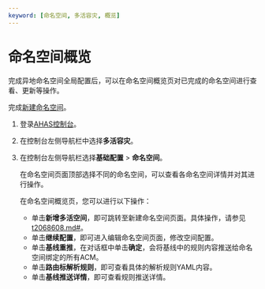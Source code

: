 ```yaml
---
keyword: [命名空间, 多活容灾, 概览]
---
```


# 命名空间概览

完成异地命名空间全局配置后，可以在命名空间概览页对已完成的命名空间进行查看、更新等操作。

完成[新建命名空间](/cn.zh-CN/多活容灾/用户指南/异地双活配置/新建命名空间.md)。

1.  登录[AHAS控制台](https://ahas.console.aliyun.com)。

2.  在控制台左侧导航栏中选择**多活容灾**。

3.  在控制台左侧导航栏选择**基础配置** \> **命名空间**。

    在命名空间页面顶部选择不同的命名空间，可以查看各命名空间详情并对其进行操作。

    在命名空间概览页，您可以进行以下操作：

    -   单击**新增多活空间**，即可跳转至新建命名空间页面。具体操作，请参见[t2068608.md\#]()。
    -   单击**继续配置**，即可进入编辑命名空间页面，修改空间配置。
    -   单击**基线重推**，在对话框中单击**确定**，会将基线中的规则内容推送给命名空间绑定的所有ACM。
    -   单击**路由标解析规则**，即可查看具体的解析规则YAML内容。
    -   单击**基线推送详情**，即可查看规则推送详情。

